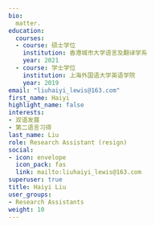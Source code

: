 ```yaml
---
bio: 
  matter.
education:
  courses:
  - course: 硕士学位
    institution: 香港城市大学语言及翻译学系
    year: 2021
  - course: 学士学位
    institution: 上海外国语大学英语学院
    year: 2019
email: "liuhaiyi_lewis@163.com"
first_name: Haiyi
highlight_name: false
interests:
- 双语发展
- 第二语言习得
last_name: Liu
role: Research Assistant (resign)
social:
- icon: envelope
  icon_pack: fas
  link: mailto:liuhaiyi_lewis@163.com
superuser: true
title: Haiyi Liu
user_groups:
- Research Assistants
weight: 10
---
```

